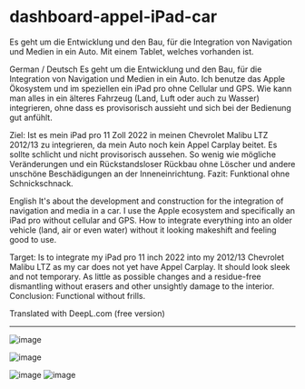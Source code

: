 # dashboard-appel-iPad-car
Es geht um die Entwicklung und den Bau, für die Integration von Navigation und Medien in ein Auto. Mit einem Tablet, welches vorhanden ist.


German / Deutsch
Es geht um die Entwicklung und den Bau, für die Integration von Navigation und Medien in ein Auto.
Ich benutze das Apple Ökosystem und im speziellen ein iPad pro ohne Cellular und GPS. Wie kann man alles in ein älteres Fahrzeug (Land, Luft oder auch zu Wasser) integrieren, ohne dass es provisorisch aussieht und sich bei der Bedienung gut anfühlt.

Ziel:
Ist es mein iPad pro 11 Zoll 2022 in meinen Chevrolet Malibu LTZ 2012/13 zu integrieren, da mein Auto noch kein Appel Carplay beitet. Es sollte schlicht und nicht provisorisch aussehen. So wenig wie mögliche Veränderungen und ein Rückstandsloser Rückbau ohne Löscher und andere unschöne Beschädigungen an der Inneneinrichtung.
Fazit: Funktional ohne Schnickschnack.


English
It's about the development and construction for the integration of navigation and media in a car.
I use the Apple ecosystem and specifically an iPad pro without cellular and GPS. How to integrate everything into an older vehicle (land, air or even water) without it looking makeshift and feeling good to use.

Target:
Is to integrate my iPad pro 11 inch 2022 into my 2012/13 Chevrolet Malibu LTZ as my car does not yet have Appel Carplay. It should look sleek and not temporary. As little as possible changes and a residue-free dismantling without erasers and other unsightly damage to the interior.
Conclusion: Functional without frills.

Translated with DeepL.com (free version)


-------------------------

![image](https://github.com/ZeroBerlin/dashboard-appel-iPad-car/assets/61627006/5897a4ce-105f-424e-a3f3-dc71e3deae6c)

![image](https://github.com/ZeroBerlin/dashboard-appel-iPad-car/assets/61627006/b3055e0f-06cd-443f-a823-535227fac26c)


![image](https://github.com/ZeroBerlin/dashboard-appel-iPad-car/assets/61627006/fc9f8125-e85e-4210-b4f9-618148a3469d)   ![image](https://github.com/ZeroBerlin/dashboard-appel-iPad-car/assets/61627006/3e9a74af-d53a-4c6a-ae35-11190b1f67d1)
